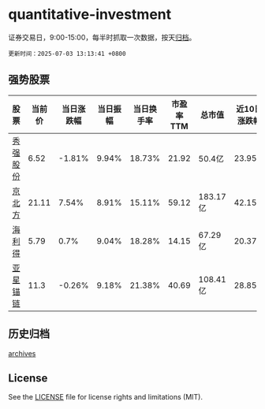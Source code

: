 # quantitative-investment

证券交易日，9:00-15:00，每半时抓取一次数据，按天[归档](archives)。

`更新时间：2025-07-03 13:13:41 +0800`

## 强势股票

|股票|当前价|当日涨跌幅|当日振幅|当日换手率|市盈率TTM|总市值|近10日涨跌幅|
|----|----|----|----|----|----|----|----|
|[秀强股份](https://xueqiu.com/S/SZ300160)|6.52|-1.81%|9.94%|18.73%|21.92|50.4亿|23.95%|
|[京北方](https://xueqiu.com/S/SZ002987)|21.11|7.54%|8.91%|15.11%|59.12|183.17亿|42.15%|
|[海利得](https://xueqiu.com/S/SZ002206)|5.79|0.7%|9.04%|18.28%|14.15|67.29亿|20.37%|
|[亚星锚链](https://xueqiu.com/S/SH601890)|11.3|-0.26%|9.18%|21.38%|40.69|108.41亿|28.85%|

## 历史归档

[archives](archives)

## License

See the [LICENSE](LICENSE) file for license rights and limitations (MIT).
